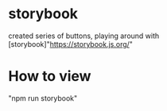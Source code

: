 # storybook

created series of buttons, playing around with [storybook]"https://storybook.js.org/"

# How to view

"npm run storybook"

